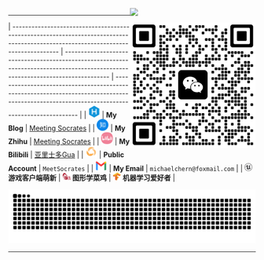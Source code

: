 <img align="right"  width="256px" src="https://profile-counter.glitch.me/michaelchern/count.svg"/>

----

<img align="right" src="https://github.com/michaelchern/michaelchern/blob/main/20250621125320.webp" width="256px">

| --------------------------------------------------------------------------------------------------------------------------------- | -------------------------------------------------------------------------------------------------------------------------------- | -------------------------------------------------------------------------------------------------------------------------------------------- |
| <img src="https://github.com/michaelchern/michaelchern/blob/main/hexo.svg" width="24" height="24" alt="Blog">                     | **My Blog**                                                                                                                      | [Meeting Socrates](https://michaelchern.github.io/)                                                                                          |
| <img src="https://github.com/michaelchern/michaelchern/blob/main/zhihu.svg" width="24" height="24" alt="Zhihu">                   | **My Zhihu**                                                                                                                     | [Meeting Socrates](https://www.zhihu.com/people/meet-3-14)                                                                                   |
| <img src="https://github.com/michaelchern/michaelchern/blob/main/Bilibili.svg" width="24" height="24" alt="Bilibili">             | **My Bilibili**                                                                                                                  | [亚里士多Gua](https://space.bilibili.com/207318305)                                                                                          |
| <img src="https://github.com/michaelchern/michaelchern/blob/main/PublicAccounts.svg" width="24" height="24" alt="PublicAccounts"> | **Public Account**                                                                                                               | `MeetSocrates`                                                                                                                               |
| <img src="https://github.com/michaelchern/michaelchern/blob/main/Gmail.svg" width="24" height="24" alt="Email">                   | **My Email**                                                                                                                     | `michaelchern@foxmail.com`                                                                                                                   |
| <img src="https://github.com/michaelchern/michaelchern/blob/main/unreal.svg" width="16" height="16" alt="UE"> **游戏客户端萌新**  | <img src="https://github.com/michaelchern/michaelchern/blob/main/vulkan.svg" width="16" height="16" alt="Vulkan"> **图形学菜鸡** | <img src="https://github.com/michaelchern/michaelchern/blob/main/TensorFlow.svg" width="16" height="16" alt="TensorFlow"> **机器学习爱好者** |

<picture>
  <source media="(prefers-color-scheme: dark)" srcset="https://raw.githubusercontent.com/michaelchern/michaelchern/output/github-contribution-grid-snake-dark.svg">
  <source media="(prefers-color-scheme: light)" srcset="https://raw.githubusercontent.com/michaelchern/michaelchern/output/github-contribution-grid-snake.svg">
  <img alt="github contribution grid snake animation" src="https://raw.githubusercontent.com/michaelchern/michaelchern/output/github-contribution-grid-snake.svg">
</picture>

----